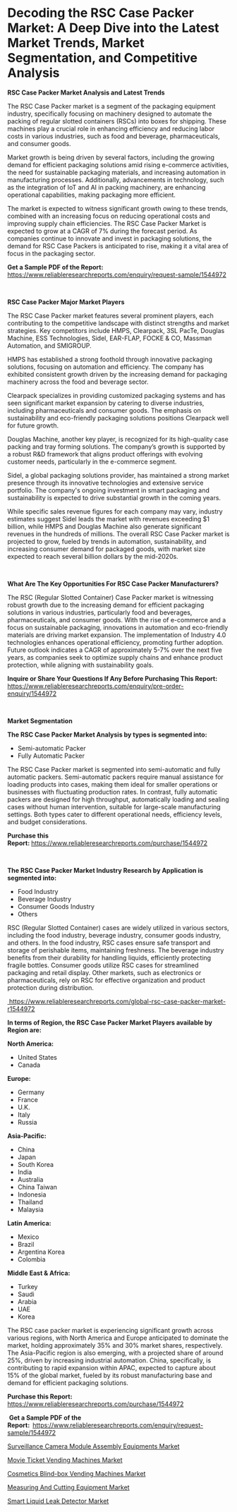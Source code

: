 <p><h1>Decoding the RSC Case Packer Market: A Deep Dive into the Latest Market Trends, Market Segmentation, and Competitive Analysis</h1></p><p><strong>RSC Case Packer Market Analysis and Latest Trends</strong></p>
<p><p>The RSC Case Packer market is a segment of the packaging equipment industry, specifically focusing on machinery designed to automate the packing of regular slotted containers (RSCs) into boxes for shipping. These machines play a crucial role in enhancing efficiency and reducing labor costs in various industries, such as food and beverage, pharmaceuticals, and consumer goods. </p><p>Market growth is being driven by several factors, including the growing demand for efficient packaging solutions amid rising e-commerce activities, the need for sustainable packaging materials, and increasing automation in manufacturing processes. Additionally, advancements in technology, such as the integration of IoT and AI in packing machinery, are enhancing operational capabilities, making packaging more efficient.</p><p>The market is expected to witness significant growth owing to these trends, combined with an increasing focus on reducing operational costs and improving supply chain efficiencies. The RSC Case Packer Market is expected to grow at a CAGR of 7% during the forecast period. As companies continue to innovate and invest in packaging solutions, the demand for RSC Case Packers is anticipated to rise, making it a vital area of focus in the packaging sector.</p></p>
<p><strong>Get a Sample PDF of the Report:&nbsp;</strong> <a href="https://www.reliableresearchreports.com/enquiry/request-sample/1544972?utm_campaign=7&utm_medium=2&utm_source=Github&utm_content=ia&utm_term=28022025&utm_id=rsc-case-packer">https://www.reliableresearchreports.com/enquiry/request-sample/1544972</a></p>
<p>&nbsp;</p>
<p><strong>RSC Case Packer Major Market Players</strong></p>
<p><p>The RSC Case Packer market features several prominent players, each contributing to the competitive landscape with distinct strengths and market strategies. Key competitors include HMPS, Clearpack, 3SL PacTe, Douglas Machine, ESS Technologies, Sidel, EAR-FLAP, FOCKE & CO, Massman Automation, and SMIGROUP.</p><p>HMPS has established a strong foothold through innovative packaging solutions, focusing on automation and efficiency. The company has exhibited consistent growth driven by the increasing demand for packaging machinery across the food and beverage sector. </p><p>Clearpack specializes in providing customized packaging systems and has seen significant market expansion by catering to diverse industries, including pharmaceuticals and consumer goods. The emphasis on sustainability and eco-friendly packaging solutions positions Clearpack well for future growth.</p><p>Douglas Machine, another key player, is recognized for its high-quality case packing and tray forming solutions. The company’s growth is supported by a robust R&D framework that aligns product offerings with evolving customer needs, particularly in the e-commerce segment.</p><p>Sidel, a global packaging solutions provider, has maintained a strong market presence through its innovative technologies and extensive service portfolio. The company's ongoing investment in smart packaging and sustainability is expected to drive substantial growth in the coming years.</p><p>While specific sales revenue figures for each company may vary, industry estimates suggest Sidel leads the market with revenues exceeding $1 billion, while HMPS and Douglas Machine also generate significant revenues in the hundreds of millions. The overall RSC Case Packer market is projected to grow, fueled by trends in automation, sustainability, and increasing consumer demand for packaged goods, with market size expected to reach several billion dollars by the mid-2020s.</p></p>
<p>&nbsp;</p>
<p><strong>What Are The Key Opportunities For RSC Case Packer Manufacturers?</strong></p>
<p><p>The RSC (Regular Slotted Container) Case Packer market is witnessing robust growth due to the increasing demand for efficient packaging solutions in various industries, particularly food and beverages, pharmaceuticals, and consumer goods. With the rise of e-commerce and a focus on sustainable packaging, innovations in automation and eco-friendly materials are driving market expansion. The implementation of Industry 4.0 technologies enhances operational efficiency, promoting further adoption. Future outlook indicates a CAGR of approximately 5-7% over the next five years, as companies seek to optimize supply chains and enhance product protection, while aligning with sustainability goals.</p></p>
<p><strong>Inquire or Share Your Questions If Any Before Purchasing This Report:</strong> <a href="https://www.reliableresearchreports.com/enquiry/pre-order-enquiry/1544972?utm_campaign=7&utm_medium=2&utm_source=Github&utm_content=ia&utm_term=28022025&utm_id=rsc-case-packer">https://www.reliableresearchreports.com/enquiry/pre-order-enquiry/1544972</a></p>
<p>&nbsp;</p>
<p><strong>Market Segmentation</strong></p>
<p><strong>The RSC Case Packer Market Analysis by types is segmented into:</strong></p>
<p><ul><li>Semi-automatic Packer</li><li>Fully Automatic Packer</li></ul></p>
<p><p>The RSC Case Packer market is segmented into semi-automatic and fully automatic packers. Semi-automatic packers require manual assistance for loading products into cases, making them ideal for smaller operations or businesses with fluctuating production rates. In contrast, fully automatic packers are designed for high throughput, automatically loading and sealing cases without human intervention, suitable for large-scale manufacturing settings. Both types cater to different operational needs, efficiency levels, and budget considerations.</p></p>
<p><strong>Purchase this Report:&nbsp;</strong><a href="https://www.reliableresearchreports.com/purchase/1544972?utm_campaign=7&utm_medium=2&utm_source=Github&utm_content=ia&utm_term=28022025&utm_id=rsc-case-packer">https://www.reliableresearchreports.com/purchase/1544972</a></p>
<p>&nbsp;</p>
<p><strong>The RSC Case Packer Market Industry Research by Application is segmented into:</strong></p>
<p><ul><li>Food Industry</li><li>Beverage Industry</li><li>Consumer Goods Industry</li><li>Others</li></ul></p>
<p><p>RSC (Regular Slotted Container) cases are widely utilized in various sectors, including the food industry, beverage industry, consumer goods industry, and others. In the food industry, RSC cases ensure safe transport and storage of perishable items, maintaining freshness. The beverage industry benefits from their durability for handling liquids, efficiently protecting fragile bottles. Consumer goods utilize RSC cases for streamlined packaging and retail display. Other markets, such as electronics or pharmaceuticals, rely on RSC for effective organization and product protection during distribution.</p></p>
<p><a href="https://www.reliableresearchreports.com/global-rsc-case-packer-market-r1544972?utm_campaign=7&utm_medium=2&utm_source=Github&utm_content=ia&utm_term=28022025&utm_id=rsc-case-packer">&nbsp;https://www.reliableresearchreports.com/global-rsc-case-packer-market-r1544972</a></p>
<p><strong>In terms of Region, the RSC Case Packer Market Players available by Region are:</strong></p>
<p>
    <p> <strong> North America: </strong>
        <ul>
            <li>United States</li>
            <li>Canada</li>
        </ul>
        </p> 
    <p> <strong> Europe: </strong>
        <ul>
            <li>Germany</li>
            <li>France</li>
            <li>U.K.</li>
            <li>Italy</li>
            <li>Russia</li>
        </ul>
        </p> 
    <p> <strong> Asia-Pacific: </strong>
        <ul>
            <li>China</li>
            <li>Japan</li>
            <li>South Korea</li>
            <li>India</li>
            <li>Australia</li>
            <li>China Taiwan</li>
            <li>Indonesia</li>
            <li>Thailand</li>
            <li>Malaysia</li>
        </ul>
        </p> 
    <p> <strong> Latin America: </strong>
        <ul>
            <li>Mexico</li>
            <li>Brazil</li>
            <li>Argentina Korea</li>
            <li>Colombia</li>
        </ul>
        </p> 
    <p> <strong> Middle East & Africa: </strong>
        <ul>
            <li>Turkey</li>
            <li>Saudi</li>
            <li>Arabia</li>
            <li>UAE</li>
            <li>Korea</li>
        </ul>
    </p>
    </p>
<p><p>The RSC case packer market is experiencing significant growth across various regions, with North America and Europe anticipated to dominate the market, holding approximately 35% and 30% market shares, respectively. The Asia-Pacific region is also emerging, with a projected share of around 25%, driven by increasing industrial automation. China, specifically, is contributing to rapid expansion within APAC, expected to capture about 15% of the global market, fueled by its robust manufacturing base and demand for efficient packaging solutions.</p></p>
<p><strong>Purchase this Report: </strong><a href="https://www.reliableresearchreports.com/purchase/1544972?utm_campaign=7&utm_medium=2&utm_source=Github&utm_content=ia&utm_term=28022025&utm_id=rsc-case-packer">https://www.reliableresearchreports.com/purchase/1544972</a></p>
<p>&nbsp;<strong>Get a Sample PDF of the Report:&nbsp;&nbsp;</strong><a href="https://www.reliableresearchreports.com/enquiry/request-sample/1544972?utm_campaign=7&utm_medium=2&utm_source=Github&utm_content=ia&utm_term=28022025&utm_id=rsc-case-packer">https://www.reliableresearchreports.com/enquiry/request-sample/1544972</a></p>
<p><strong></strong></p>
<p><p><a href="https://github.com/ravenecashe/Market-Research-Report-List-1/blob/main/surveillance-camera-module-assembly-equipments-market.md?utm_campaign=7&utm_medium=2&utm_source=Github&utm_content=ia&utm_term=28022025&utm_id=rsc-case-packer">Surveillance Camera Module Assembly Equipments Market</a></p><p><a href="https://github.com/ccreola81/Market-Research-Report-List-1/blob/main/movie-ticket-vending-machines-market.md?utm_campaign=7&utm_medium=2&utm_source=Github&utm_content=ia&utm_term=28022025&utm_id=rsc-case-packer">Movie Ticket Vending Machines Market</a></p><p><a href="https://github.com/bolalfredia7777/Market-Research-Report-List-1/blob/main/cosmetics-blind-box-vending-machines-market.md?utm_campaign=7&utm_medium=2&utm_source=Github&utm_content=ia&utm_term=28022025&utm_id=rsc-case-packer">Cosmetics Blind-box Vending Machines Market</a></p><p><a href="https://github.com/ilonaenterline65/Market-Research-Report-List-1/blob/main/measuring-and-cutting-equipment-market.md?utm_campaign=7&utm_medium=2&utm_source=Github&utm_content=ia&utm_term=28022025&utm_id=rsc-case-packer">Measuring And Cutting Equipment Market</a></p><p><a href="https://github.com/chungwimbu4/Market-Research-Report-List-1/blob/main/smart-liquid-leak-detector-market.md?utm_campaign=7&utm_medium=2&utm_source=Github&utm_content=ia&utm_term=28022025&utm_id=rsc-case-packer">Smart Liquid Leak Detector Market</a></p></p>